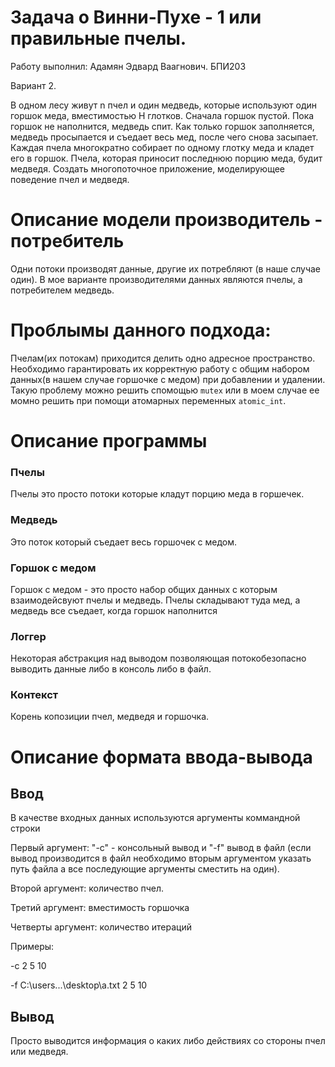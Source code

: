 # Задача о Винни-Пухе - 1 или правильные пчелы.
Работу выполнил: Адамян Эдвард Ваагнович. БПИ203

Вариант 2.

В одном лесу живут n
пчел и один медведь, которые используют один горшок меда, вместимостью
Н глотков. Сначала горшок пустой. Пока горшок не наполнится, медведь
спит. Как только горшок заполняется, медведь просыпается и съедает весь
мед, после чего снова засыпает. Каждая пчела многократно собирает по
одному глотку меда и кладет его в горшок. Пчела, которая приносит
последнюю порцию меда, будит медведя. Создать многопоточное
приложение, моделирующее поведение пчел и медведя.

# Описание модели производитель - потребитель

Одни потоки производят данные, другие их потребляют (в наше случае один). 
В мое варианте производителями данных являются пчелы, а потребителем медведь.

# Проблымы данного подхода:
Пчелам(их потокам) приходится делить одно адресное пространство. 
Необходимо гарантировать их корректную работу с общим набором данных(в нашем случае горшочке с медом)
при добавлении и удалении. Такую проблему можно решить спомощью `mutex` или в моем случае ее момно 
решить при помощи атомарных переменных `atomic_int`.

# Описание программы
### Пчелы
Пчелы это просто потоки которые кладут порцию меда в горшечек.
### Медведь
Это поток который съедает весь горшочек с медом.
### Горшок с медом
Горшок с медом - это просто набор общих данных с которым взаимодейсвуют пчелы и медведь. 
Пчелы складывают туда мед, а медведь все съедает, когда горшок наполнится
### Логгер 
Некоторая абстракция над выводом позволяющая потокобезопасно выводить данные либо в консоль либо в файл.
### Контекст
Корень копозиции пчел, медведя и горшочка.

# Описание формата ввода-вывода
## Ввод
В качестве входных данных используются аргументы коммандной строки

Первый аргумент: "-c" - консольный вывод и "-f" вывод в файл (если вывод производится в файл необходимо вторым аргументом указать путь файла а все последующие аргументы сместить на один).

Второй аргумент: количество пчел.

Третий аргумент: вместимость горшочка

Четверты аргумент: количество итераций

Примеры:

-c 2 5 10

-f C:\users\...\desktop\a.txt 2 5 10

## Вывод
Просто выводится информация о каких либо действиях со стороны пчел или медведя.
